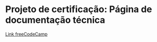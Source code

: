# Projeto de certificação: Página de documentação técnica

[Link freeCodeCamp](https://www.freecodecamp.org/portuguese/learn/2022/responsive-web-design/build-a-technical-documentation-page-project/build-a-technical-documentation-page "Link freeCodeCamp")